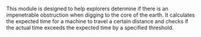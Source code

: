 This module is designed to help explorers determine if there is an impenetrable obstruction when digging to the core of the earth. It calculates the expected time for a machine to travel a certain distance and checks if the actual time exceeds the expected time by a specified threshold.

